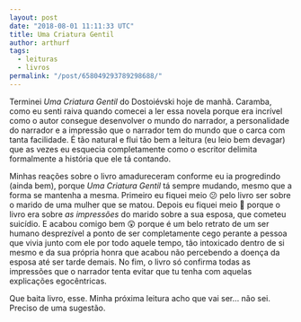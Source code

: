 ```yaml
---
layout: post
date: "2018-08-01 11:11:33 UTC"
title: Uma Criatura Gentil
author: arthurf
tags:
  - leituras
  - livros
permalink: "/post/658049293789298688/"
---
```


Terminei _Uma Criatura Gentil_ do Dostoiévski hoje de manhã. Caramba, como eu senti raiva quando comecei a ler essa novela porque era incrível como o autor consegue desenvolver o mundo do narrador, a personalidade do narrador e a impressão que o narrador tem do mundo que o carca com tanta facilidade. É tão natural e flui tão bem a leitura (eu leio bem devagar) que as vezes eu esquecia completamente como o escritor delimita formalmente a história que ele tá contando.

Minhas reações sobre o livro amadureceram conforme eu ia progredindo (ainda bem), porque _Uma Criatura Gentil_ tá sempre mudando, mesmo que a forma se mantenha a mesma. Primeiro eu fiquei meio 😕 pelo livro ser sobre o marido de uma mulher que se matou. Depois eu fiquei meio 🤔 porque o livro era sobre _as impressões_ do marido sobre a sua esposa, que cometeu suicídio. E acabou comigo bem 😲 porque é um belo retrato de um ser humano desprezível a ponto de ser completamente cego perante a pessoa que vivia junto com ele por todo aquele tempo, tão intoxicado dentro de si mesmo e da sua própria honra que acabou não percebendo a doença da esposa até ser tarde demais. No fim, o livro só confirma todas as impressões que o narrador tenta evitar que tu tenha com aquelas explicações egocêntricas.

Que baita livro, esse. Minha próxima leitura acho que vai ser… não sei. Preciso de uma sugestão.
